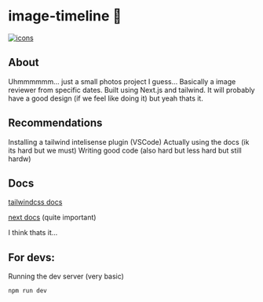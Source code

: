 # image-timeline 📸

[![icons](https://skillicons.dev/icons?i=js,nodejs,nextjs,tailwind)]()

## About
Uhmmmmmm... just a small photos project I guess...
Basically a image reviewer from specific dates. Built using Next.js and tailwind. It will probably have a good design (if we feel like doing it) but yeah thats it.

## Recommendations
Installing a tailwind intelisense plugin (VSCode)
Actually using the docs (ik its hard but we must)
Writing good code (also hard but less hard but still hardw)

## Docs
[tailwindcss docs](https://tailwindcss.com/docs/)

[next docs](https://nextjs.org/docs) (quite important)

I think thats it...

## For devs:
Running the dev server (very basic)
```bash
npm run dev
```
